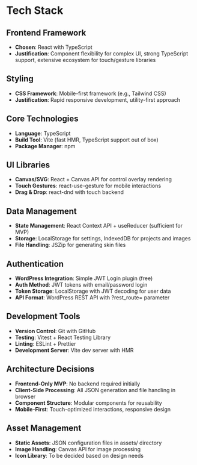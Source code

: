 # Tech Stack

## Frontend Framework
- **Chosen**: React with TypeScript
- **Justification**: Component flexibility for complex UI, strong TypeScript support, extensive ecosystem for touch/gesture libraries

## Styling
- **CSS Framework**: Mobile-first framework (e.g., Tailwind CSS)
- **Justification**: Rapid responsive development, utility-first approach

## Core Technologies
- **Language**: TypeScript
- **Build Tool**: Vite (fast HMR, TypeScript support out of box)
- **Package Manager**: npm

## UI Libraries
- **Canvas/SVG**: React + Canvas API for control overlay rendering
- **Touch Gestures**: react-use-gesture for mobile interactions
- **Drag & Drop**: react-dnd with touch backend

## Data Management
- **State Management**: React Context API + useReducer (sufficient for MVP)
- **Storage**: LocalStorage for settings, IndexedDB for projects and images
- **File Handling**: JSZip for generating skin files

## Authentication
- **WordPress Integration**: Simple JWT Login plugin (free)
- **Auth Method**: JWT tokens with email/password login
- **Token Storage**: LocalStorage with JWT decoding for user data
- **API Format**: WordPress REST API with ?rest_route= parameter

## Development Tools
- **Version Control**: Git with GitHub
- **Testing**: Vitest + React Testing Library
- **Linting**: ESLint + Prettier
- **Development Server**: Vite dev server with HMR

## Architecture Decisions
- **Frontend-Only MVP**: No backend required initially
- **Client-Side Processing**: All JSON generation and file handling in browser
- **Component Structure**: Modular components for reusability
- **Mobile-First**: Touch-optimized interactions, responsive design

## Asset Management
- **Static Assets**: JSON configuration files in assets/ directory
- **Image Handling**: Canvas API for image processing
- **Icon Library**: To be decided based on design needs